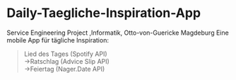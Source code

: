 # Daily-Taegliche-Inspiration-App
Service Engineering Project ,Informatik, Otto-von-Guericke Magdeburg
Eine mobile App für tägliche Inspiration:  
>Lied des Tages (Spotify API)  
->Ratschlag (Advice Slip API)  
->Feiertag (Nager.Date API)  

